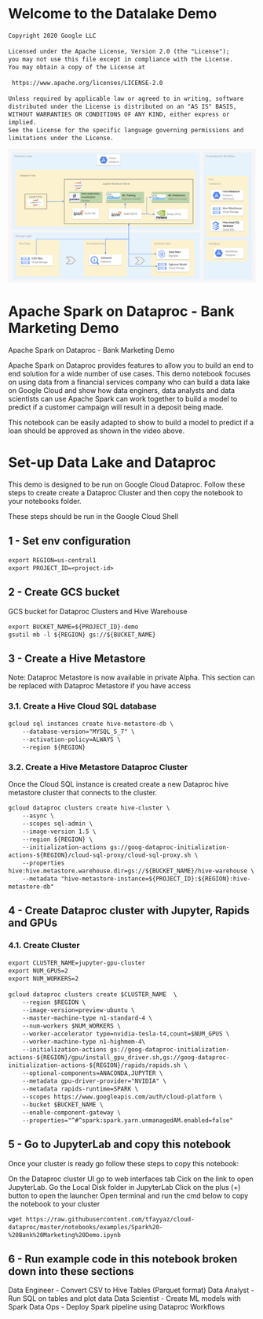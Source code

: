 # Welcome to the Datalake Demo 

    Copyright 2020 Google LLC

    Licensed under the Apache License, Version 2.0 (the "License");
    you may not use this file except in compliance with the License.
    You may obtain a copy of the License at

     https://www.apache.org/licenses/LICENSE-2.0

    Unless required by applicable law or agreed to in writing, software
    distributed under the License is distributed on an "AS IS" BASIS,
    WITHOUT WARRANTIES OR CONDITIONS OF ANY KIND, either express or implied.
    See the License for the specific language governing permissions and
    limitations under the License.

![test](assets/Lake_architecture.png)



# Apache Spark on Dataproc - Bank Marketing Demo

Apache Spark on Dataproc - Bank Marketing Demo

Apache Spark on Dataproc provides features to allow you to build an end to end solution for a wide number of use cases. This demo notebook focuses on using data from a financial services company who can build a data lake on Google Cloud and show how data enginers, data analysts and data scientists can use Apache Spark can work together to build a model to predict if a customer campaign will result in a deposit being made.

This notebook can be easily adapted to show to build a model to predict if a loan should be approved as shown in the video above.

# Set-up Data Lake and Dataproc
This demo is designed to be run on Google Cloud Dataproc. Follow these steps to create create a Dataproc Cluster and then copy the notebook to your notebooks folder.

These steps should be run in the Google Cloud Shell

## 1 - Set env configuration
```
export REGION=us-central1
export PROJECT_ID=<project-id>
```
## 2 - Create GCS bucket
GCS bucket for Dataproc Clusters and Hive Warehouse
```
export BUCKET_NAME=${PROJECT_ID}-demo
gsutil mb -l ${REGION} gs://${BUCKET_NAME}
```
## 3 - Create a Hive Metastore
Note: Dataproc Metastore is now available in private Alpha. This section can be replaced with Dataproc Metastore if you have access

### 3.1. Create a Hive Cloud SQL database
```
gcloud sql instances create hive-metastore-db \
    --database-version="MYSQL_5_7" \
    --activation-policy=ALWAYS \
    --region ${REGION}
```
### 3.2. Create a Hive Metastore Dataproc Cluster
Once the Cloud SQL instance is created create a new Dataproc hive metastore cluster that connects to the cluster.
```
gcloud dataproc clusters create hive-cluster \
    --async \
    --scopes sql-admin \
    --image-version 1.5 \
    --region ${REGION} \
    --initialization-actions gs://goog-dataproc-initialization-actions-${REGION}/cloud-sql-proxy/cloud-sql-proxy.sh \
    --properties hive:hive.metastore.warehouse.dir=gs://${BUCKET_NAME}/hive-warehouse \
    --metadata "hive-metastore-instance=${PROJECT_ID}:${REGION}:hive-metastore-db"
```
## 4 - Create Dataproc cluster with Jupyter, Rapids and GPUs
### 4.1. Create Cluster
```
export CLUSTER_NAME=jupyter-gpu-cluster
export NUM_GPUS=2
export NUM_WORKERS=2

gcloud dataproc clusters create $CLUSTER_NAME  \
    --region $REGION \
    --image-version=preview-ubuntu \
    --master-machine-type n1-standard-4 \
    --num-workers $NUM_WORKERS \
    --worker-accelerator type=nvidia-tesla-t4,count=$NUM_GPUS \
    --worker-machine-type n1-highmem-4\
    --initialization-actions gs://goog-dataproc-initialization-actions-${REGION}/gpu/install_gpu_driver.sh,gs://goog-dataproc-initialization-actions-${REGION}/rapids/rapids.sh \
    --optional-components=ANACONDA,JUPYTER \
    --metadata gpu-driver-provider="NVIDIA" \
    --metadata rapids-runtime=SPARK \
    --scopes https://www.googleapis.com/auth/cloud-platform \
    --bucket $BUCKET_NAME \
    --enable-component-gateway \
    --properties="^#^spark:spark.yarn.unmanagedAM.enabled=false"
```
## 5 - Go to JupyterLab and copy this notebook
Once your cluster is ready go follow these steps to copy this notebook:

On the Dataproc cluster UI go to web interfaces tab
Cick on the link to open JupyterLab.
Go the Local Disk folder in JupyterLab
Click on the plus (+) button to open the launcher
Open terminal and run the cmd below to copy the notebook to your cluster
```
wget https://raw.githubusercontent.com/tfayyaz/cloud-dataproc/master/notebooks/examples/Spark%20-%20Bank%20Marketing%20Demo.ipynb 
```
## 6 - Run example code in this notebook broken down into these sections
Data Engineer - Convert CSV to Hive Tables (Parquet format)
Data Analyst - Run SQL on tables and plot data
Data Scientist - Create ML models with Spark
Data Ops - Deploy Spark pipeline using Dataproc Workflows
